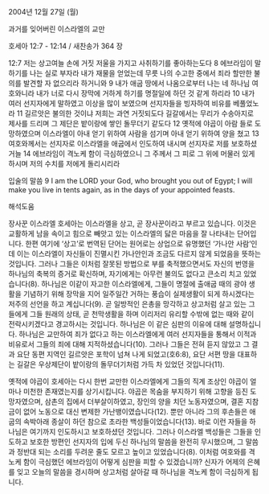2004년 12월 27일 (월)

과거를 잊어버린 이스라엘의 교만



호세아 12:7 - 12:14 / 새찬송가 364 장


12:7 저는 상고여늘 손에 거짓 저울을 가지고 사취하기를 좋아하는도다 8 에브라임이 말하기를 나는 실로 부자라 내가 재물을 얻었는데 무릇 나의 수고한 중에서 죄라 할만한 불의를 발견할 자 없으리라 하거니와 9 내가 애굽 땅에서 나옴으로부터 나는 네 하나님 여호와니라 내가 너로 다시 장막에 거하게 하기를 명절일에 하던 것 같게 하리라 10 내가 여러 선지자에게 말하였고 이상을 많이 보였으며 선지자들을 빙자하여 비유를 베풀었노라 11 길르앗은 불의한 것이냐 저희는 과연 거짓되도다 길갈에서는 무리가 수송아지로 제사를 드리며 그 제단은 밭이랑에 쌓인 돌무더기 같도다 12 옛적에 야곱이 아람 들로 도망하였으며 이스라엘이 아내 얻기 위하여 사람을 섬기며 아내 얻기 위하여 양을 쳤고 13 여호와께서는 선지자로 이스라엘을 애굽에서 인도하여 내시며 선지자로 저를 보호하셨거늘 14 에브라임이 격노케 함이 극심하였으니 그 주께서 그 피로 그 위에 머물러 있게 하시며 저의 수치를 저에게 돌리시리라

입술의 말씀
9 I am the LORD your God, who brought you out of Egypt; I will make you live in tents again, as in the days of your appointed feasts.

해석도움





장사꾼 이스라엘  호세아는 이스라엘을 상고, 곧 장사꾼이라고 부르고 있습니다. 이것은 교활하게 남을 속이고 힘으로 빼앗고 있는 이스라엘의 닳은 마음을 잘 나타내는 단어입니다. 한편 여기에 ‘상고’로 번역된 단어는 원어로는 상업으로 유명했던 ‘가나안 사람’인데 이는 이스라엘이 자신들이 진멸시킨 가나안인과 조금도 다르지 않게 되었음을 뜻하는 것입니다. 그러나 그들은 이처럼 잘못된 방법으로 부를 축적했으면서도 자신의 번영을 하나님의 축복의 증거로 확신하며, 자기에게는 아무런 불의도 없다고 큰소리 치고 있었습니다(8). 하나님은 이같이 자고한 이스라엘에게, 그들이 명절에 출애굽 때의 광야 생활을 기념하기 위해 장막을 지어 일주일간 거하는 풍습이 실제생활이 되게 하시겠다는 저주의 선언을 하고 계십니다(9). 곧 일방적인 은총을 망각하고 상고처럼 살고 있는 그들에게 그들 원래의 상태, 곧 천막생활을 하며 이리저리 유리할 수밖에 없는 때와 같이 전락시키겠다고 경고하시는 것입니다. 하나님은 이 같은 심판의 이유에 대해 설명하십니다. 하나님은 교만하여 죄가 없다고 하는 이스라엘에게 여러 선지자들을 통해서 이적과 비유로서 그들의 죄에 대해 지적하셨습니다(10). 그러나 그들은 전혀 듣지 않았고 그 결과 요단 동편 지역인 길르앗은 포학이 넘쳐 나게 되었고(호6:8), 요단 서편 땅을 대표하는 길갈은 우상제단이 밭이랑의 돌무더기처럼 가득 차 있었던 것입니다(11).     

옛적에 야곱이  호세아는 다시 한번 교만한 이스라엘에게 그들의 직계 조상인 야곱이 얼마나 미천한 존재였는지를 상기시킵니다. 야곱은 목숨을 부지하기 위해 고향을 등진 도망자였으며, 삼촌의 집에서 더부살이하였고, 장인의 양을 치던 노동자였으며, 결혼 지참금이 없어 노동으로 대신 변제한 가난뱅이였습니다(12). 뿐만 아니라 그의 후손들은 애굽의 속박아래 종살이 하던 참으로 초라한 백성들이었습니다(13). 바로 이런 자들을 하나님은 여기까지 인도하시고 보호하셨던 것입니다. 그러나 이스라엘 백성들은 그들을 인도하고 보호한 방편인 선지자의 입에 두신 하나님의 말씀을 완전히 무시했으며, 그 말씀과 정반대 되는 소리를 두려운 줄도 모르고 높이고 있었습니다(8). 이처럼 여호와를 격노케 함이 극심했던 에브라임이 어떻게 심판을 피할 수 있겠습니까? 신자가 어제의 은혜를 잊고 오늘의 말씀을 경시하며 상고처럼 살아갈 때 하나님을 격노케 함이 극심하게 됩니다.